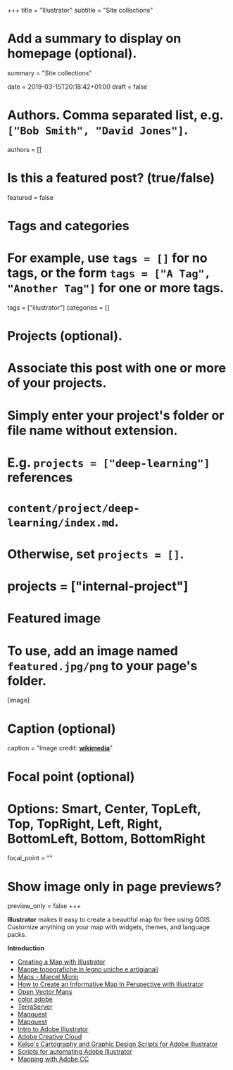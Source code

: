 +++
title = "Illustrator"
subtitle = "Site collections"

# Add a summary to display on homepage (optional).
summary = "Site collections"

date = 2019-03-15T20:18:42+01:00
draft = false

# Authors. Comma separated list, e.g. `["Bob Smith", "David Jones"]`.
authors = []

# Is this a featured post? (true/false)
featured = false

# Tags and categories
# For example, use `tags = []` for no tags, or the form `tags = ["A Tag", "Another Tag"]` for one or more tags.
tags = ["illustrator"]
categories = []

# Projects (optional).
#   Associate this post with one or more of your projects.
#   Simply enter your project's folder or file name without extension.
#   E.g. `projects = ["deep-learning"]` references
#   `content/project/deep-learning/index.md`.
#   Otherwise, set `projects = []`.
# projects = ["internal-project"]

# Featured image
# To use, add an image named `featured.jpg/png` to your page's folder.
[image]
  # Caption (optional)
  caption = "Image credit: [**wikimedia**](https://upload.wikimedia.org/wikipedia/commons/4/48/GoogleMaps_logo.svg)"


  # Focal point (optional)
  # Options: Smart, Center, TopLeft, Top, TopRight, Left, Right, BottomLeft, Bottom, BottomRight
  focal_point = ""

  # Show image only in page previews?
  preview_only = false
+++

  **Illustrator** makes it easy to create a beautiful map for free using QGIS. Customize anything on your map with widgets, themes, and language packs.

  **Introduction**

- [Creating a Map with Illustrator](https://www.linkedin.com/learning/creating-a-map-with-illustrator)
- [Mappe topografiche in legno uniche e artigianali](https://www.geckoart.it/en/maps/europe-mappa-in-legno-cartina-3d-laser-cut-wood-chart-shop-on-line.html)
- [Maps - Marcel Morin](https://www.linkedin.com/in/marcelmorin/)
- [How to Create an Informative Map In Perspective with Illustrator](https://design.tutsplus.com/tutorials/producing-an-informative-map-in-perspective-with-illustrator--vector-646)
- [Open Vector Maps](https://openvectormaps.com/)
- [color adobe](https://color.adobe.com/create/color-wheel/)
- [TerraServer](https://www.terraserver.com/)
- [Mapquest](https://www.mapquest.com/)
- [Mapquest](https://en.wikipedia.org/wiki/MapQuest)
- [Intro to Adobe Illustrator](http://duspviz.mit.edu/tutorials/adobe-illustrator/)
- [Adobe Creative Cloud](https://www.adobe.com/creativecloud/buy/students.html)
- [Kelso's Cartography and Graphic Design Scripts for Adobe Illustrator](https://github.com/nvkelso/illustrator-scripts)
- [Scripts for automating Adobe Illustrator](http://kelsocartography.com/scripts/)
- [Mapping with Adobe CC](http://duspviz.mit.edu/tutorials/mapping-adobe/)
